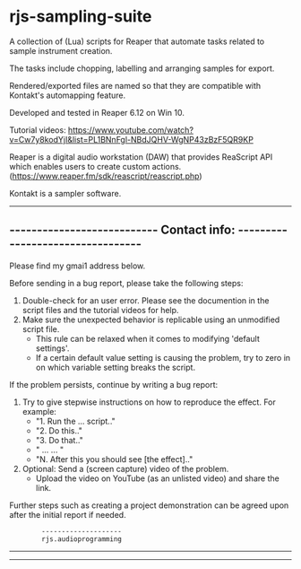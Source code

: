 # rjs-sampling-suite
A collection of (Lua) scripts for Reaper that automate tasks related to sample instrument creation.

The tasks include chopping, labelling and arranging samples for export. 

Rendered/exported files are named so that they are compatible with Kontakt's automapping feature.

Developed and tested in Reaper 6.12 on Win 10.

Tutorial videos: https://www.youtube.com/watch?v=Cw7y8kodYjI&list=PL1BNnFgl-NBdJQHV-WgNP43zBzF5QR9KP

Reaper is a digital audio workstation (DAW) that provides ReaScript API which enables users to create custom actions. (https://www.reaper.fm/sdk/reascript/reascript.php)

Kontakt is a sampler software.

--------------------------------------------------------------------------------
---------------------------    Contact info:   ---------------------------------
--------------------------------------------------------------------------------

Please find my gmai1 address below.

Before sending in a bug report, please take the following steps:
1. Double-check for an user error. Please see the documention in the script files and the tutorial videos for help.
2. Make sure the unexpected behavior is replicable using an unmodified script file. 
	* This rule can be relaxed when it comes to modifying 'default settings'.
	* If a certain default value setting is causing the problem, try to zero in on which variable setting breaks the script.

If the problem persists, continue by writing a bug report:
1. Try to give stepwise instructions on how to reproduce the effect. For example:  
	* "1. Run the ... script.."
	* "2. Do this.."
	* "3. Do that.."
	* "  ...   ... "
	* "N. After this you should see [the effect].."
2. Optional: Send a (screen capture) video of the problem.
	* Upload the video on YouTube (as an unlisted video) and share the link.

Further steps such as creating a project demonstration can be agreed upon after the initial report if needed.

			--------------------		
			rjs.audioprogramming 

------------------------------------------------------------------------------------
------------------------------------------------------------------------------------
